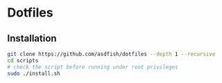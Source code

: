 # Dotfiles

## Installation
~~~sh
git clone https://github.com/asdfish/dotfiles --depth 1 --recursive
cd scripts
# check the script before running under root privileges
sudo ./install.sh
~~~
